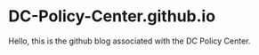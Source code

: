 # DC-Policy-Center.github.io

Hello, this is the github blog associated with the DC Policy Center.  
